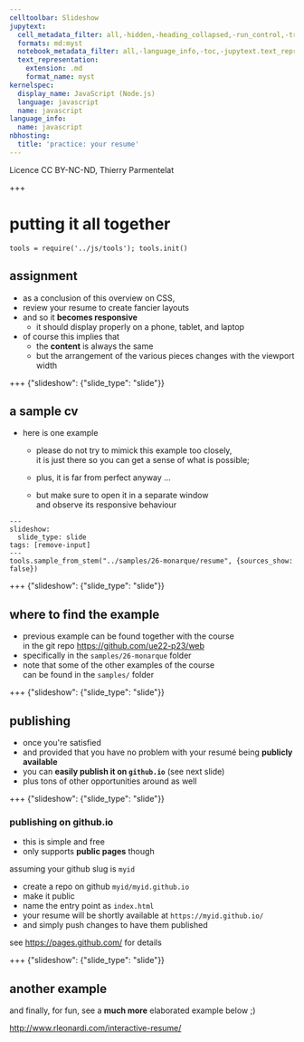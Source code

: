 ```yaml
---
celltoolbar: Slideshow
jupytext:
  cell_metadata_filter: all,-hidden,-heading_collapsed,-run_control,-trusted
  formats: md:myst
  notebook_metadata_filter: all,-language_info,-toc,-jupytext.text_representation.jupytext_version,-jupytext.text_representation.format_version
  text_representation:
    extension: .md
    format_name: myst
kernelspec:
  display_name: JavaScript (Node.js)
  language: javascript
  name: javascript
language_info:
  name: javascript
nbhosting:
  title: 'practice: your resume'
---
```


Licence CC BY-NC-ND, Thierry Parmentelat

+++

# putting it all together

```{code-cell}
tools = require('../js/tools'); tools.init()
```

## assignment

* as a conclusion of this overview on CSS,
* review your resume to create fancier layouts
* and so it **becomes responsive**
  * it should display properly on a phone, tablet, and laptop
* of course this implies that
  * the **content** is always the same
  * but the arrangement of the various pieces changes with the viewport width

+++ {"slideshow": {"slide_type": "slide"}}

## a sample cv

* here is one example
  * please do not try to mimick this example too closely,  
    it is just there so you can get a sense of what is possible;

  * plus, it is far from perfect anyway ...
  * but make sure to open it in a separate window  
    and observe its responsive behaviour

```{code-cell}
---
slideshow:
  slide_type: slide
tags: [remove-input]
---
tools.sample_from_stem("../samples/26-monarque/resume", {sources_show: false})
```

+++ {"slideshow": {"slide_type": "slide"}}

## where to find the example

* previous example can be found together with the course   
  in the git repo
  <https://github.com/ue22-p23/web>
* specifically in the `samples/26-monarque` folder
* note that some of the other examples of the course  
  can be found in the `samples/` folder

+++ {"slideshow": {"slide_type": "slide"}}

## publishing

* once you're satisfied
* and provided that you have no problem with your resumé being **publicly available**
* you can **easily publish it on `github.io`** (see next slide)
* plus tons of other opportunities around as well

+++ {"slideshow": {"slide_type": "slide"}}

### publishing on github.io

* this is simple and free
* only supports **public pages** though

assuming your github slug is `myid`

* create a repo on github `myid/myid.github.io`
* make it public
* name the entry point as `index.html`
* your resume will be shortly available at `https://myid.github.io/`
* and simply push changes to have them published

see <https://pages.github.com/> for details

+++ {"slideshow": {"slide_type": "slide"}}

## another example

and finally, for fun, see a **much more** elaborated example below ;)

<http://www.rleonardi.com/interactive-resume/>
